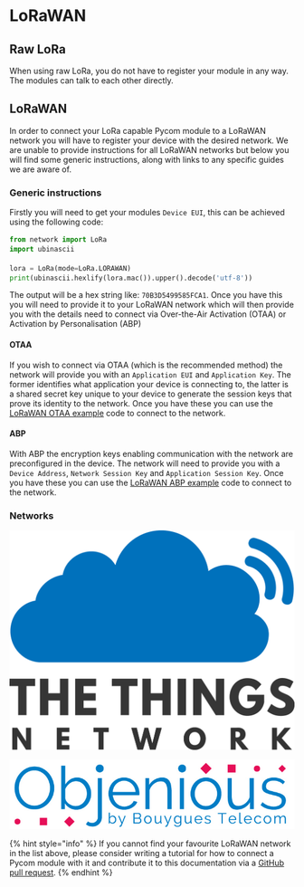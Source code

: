 # LoRaWAN

## Raw LoRa

When using raw LoRa, you do not have to register your module in any way. The modules can talk to each other directly.

## LoRaWAN

In order to connect your LoRa capable Pycom module to a LoRaWAN network you will have to register your device with the desired network. We are unable to provide instructions for all LoRaWAN networks but below you will find some generic instructions, along with links to any specific guides we are aware of.

### Generic instructions

Firstly you will need to get your modules `Device EUI`, this can be achieved using the following code:

```python
from network import LoRa
import ubinascii

lora = LoRa(mode=LoRa.LORAWAN)
print(ubinascii.hexlify(lora.mac()).upper().decode('utf-8'))
```

The output will be a hex string like: `70B3D5499585FCA1`. Once you have this you will need to provide it to your LoRaWAN network which will then provide you with the details need to connect via Over-the-Air Activation \(OTAA\) or Activation by Personalisation \(ABP\)

#### OTAA

If you wish to connect via OTAA \(which is the recommended method\) the network will provide you with an `Application EUI` and `Application Key`. The former identifies what application your device is connecting to, the latter is a shared secret key unique to your device to generate the session keys that prove its identity to the network. Once you have these you can use the [LoRaWAN OTAA example](../../../tutorials/lora/lorawan-otaa.md) code to connect to the network.

#### ABP

With ABP the encryption keys enabling communication with the network are preconfigured in the device. The network will need to provide you with a `Device Address`, `Network Session Key` and `Application Session Key`. Once you have these you can use the [LoRaWAN ABP example](../../../tutorials/lora/lorawan-abp.md) code to connect to the network.

### Networks

[![](../../../.gitbook/assets/image-2.png)](ttn.md)

[![](../../../.gitbook/assets/image-3.png)](objenious.md)

{% hint style="info" %}
If you cannot find your favourite LoRaWAN network in the list above, please consider writing a tutorial for how to connect a Pycom module with it and contribute it to this documentation via a [GitHub pull request](https://github.com/pycom/pycom-documentation).
{% endhint %}

